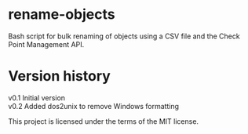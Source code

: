 # rename-objects
Bash script for bulk renaming of objects using a CSV file and the Check Point Management API.

# Version history
v0.1 Initial version  
v0.2 Added dos2unix to remove Windows formatting  
  
This project is licensed under the terms of the MIT license.  
